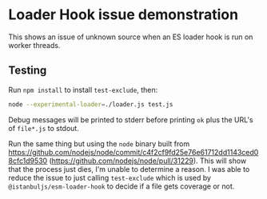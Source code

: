 # Loader Hook issue demonstration

This shows an issue of unknown source when an ES loader hook is run on worker threads.

## Testing

Run `npm install` to install `test-exclude`, then:
```sh
node --experimental-loader=./loader.js test.js
```

Debug messages will be printed to stderr before printing `ok` plus the URL's of `file*.js`
to stdout.

Run the same thing but using the `node` binary built from
https://github.com/nodejs/node/commit/c4f2cf9fd25e76e61712dd1143ced08cfc1d9530 (https://github.com/nodejs/node/pull/31229).
This will show that the process just dies, I'm unable to determine a reason.  I was able to reduce
the issue to just calling `test-exclude` which is used by `@istanbuljs/esm-loader-hook` to
decide if a file gets coverage or not.
